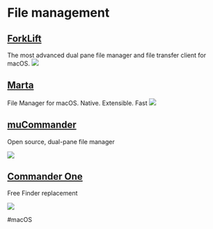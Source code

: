 # File management

## [ForkLift](https://binarynights.com/)

The most advanced dual pane file manager and file transfer client for macOS.
![](https://binarynights.com/images/dark1@2x-min.png)
## [Marta](https://marta.sh/) 
File Manager for macOS. Native. Extensible. Fast
![](https://marta.sh/images/marta.png)
## [muCommander](https://www.mucommander.com/)
Open source, dual-pane file manager

![](https://www.mucommander.com/images/muCommander.png)

## [Commander One](https://mac.eltima.com/file-manager.html) 
Free Finder replacement

![](https://mac.eltima.com/images/upload/products/commander/screens/file-manager/1-index-head@2x.png)

#macOS 